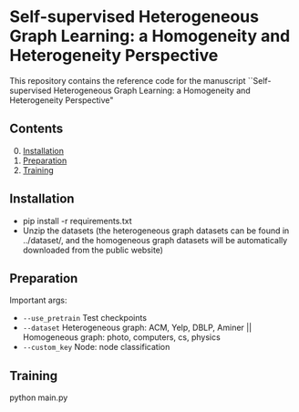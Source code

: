 # Self-supervised Heterogeneous Graph Learning:  a Homogeneity and Heterogeneity Perspective 

This repository contains the reference code for the manuscript ``Self-supervised Heterogeneous Graph Learning:  a Homogeneity and Heterogeneity Perspective" 

## Contents

0. [Installation](#installation)
0. [Preparation](#Preparation)
0. [Training](#train)


## Installation
* pip install -r requirements.txt 
* Unzip the datasets (the heterogeneous graph datasets can be found in ../dataset/, and the homogeneous graph datasets will be automatically downloaded from the public website)

## Preparation
Important args:
* `--use_pretrain` Test checkpoints
* `--dataset` Heterogeneous graph: ACM, Yelp, DBLP, Aminer || Homogeneous graph: photo, computers, cs, physics
* `--custom_key` Node: node classification

## Training
python main.py


